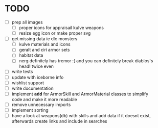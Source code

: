 # TODO

- [ ] prep all images
  - [ ] proper icons for appraisail kulve weapons
  - [ ] resize egg icon or make proper svg
- [ ] get missing data ie dlc monsters
  - [ ] kulve materials and icons
  - [ ] geralt and ciri armor sets
  - [ ] habitat data
  - [ ] nerg definitely has tremor :( and you can definitely break diablos's head! twice even
- [ ] write tests
- [ ] update with iceborne info
- [ ] wishlist support
- [ ] write documentation
- [ ] implement __add__ for ArmorSkill and ArmorMaterial classes to simplify code and make it more readable
- [ ] remove unnecessary imports
- [ ] implement sorting
- [ ] have a look at weapons(db) with skills and add data if it doesnt exist, afterwards create links and include in searches
